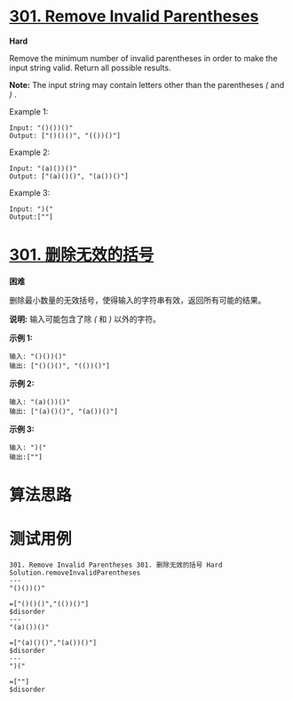 # [301. Remove Invalid Parentheses][enTitle]

**Hard**

Remove the minimum number of invalid parentheses in order to make the input string valid. Return all possible results.

**Note:**  The input string may contain letters other than the parentheses  *(*  and  *)* .

Example 1:

```
Input: "()())()"
Output: ["()()()", "(())()"]

```

Example 2:

```
Input: "(a)())()"
Output: ["(a)()()", "(a())()"]

```

Example 3:

```
Input: ")("
Output:[""]

```


# [301. 删除无效的括号][cnTitle]

**困难**

删除最小数量的无效括号，使得输入的字符串有效，返回所有可能的结果。

**说明:**  输入可能包含了除  *(*  和  *)*  以外的字符。

**示例 1:** 

```
输入: "()())()"
输出: ["()()()", "(())()"]

```

**示例 2:** 

```
输入: "(a)())()"
输出: ["(a)()()", "(a())()"]

```

**示例 3:** 

```
输入: ")("
输出:[""]
```




# 算法思路

# 测试用例
```
301. Remove Invalid Parentheses 301. 删除无效的括号 Hard
Solution.removeInvalidParentheses
---
"()())()"

=["()()()","(())()"]
$disorder
---
"(a)())()"

=["(a)()()","(a())()"]
$disorder
---
")("

=[""]
$disorder
```

[enTitle]: https://leetcode.com/problems/remove-invalid-parentheses/
[cnTitle]: https://leetcode-cn.com/problems/remove-invalid-parentheses/
